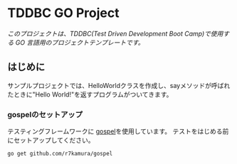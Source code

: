 # TDDBC GO Project
_このプロジェクトは、TDDBC(Test Driven Development Boot Camp)で使用する GO 言語用のプロジェクトテンプレートです。_

## はじめに
サンプルプロジェクトでは、HelloWorldクラスを作成し、sayメソッドが呼ばれたときに"Hello World!"を返すプログラムがついてきます。

### gospelのセットアップ
テスティングフレームワークに [gospel](https://github.com/r7kamura/gospel.git)を使用しています。
テストをはじめる前にセットアップしてください。

```
go get github.com/r7kamura/gospel
```
